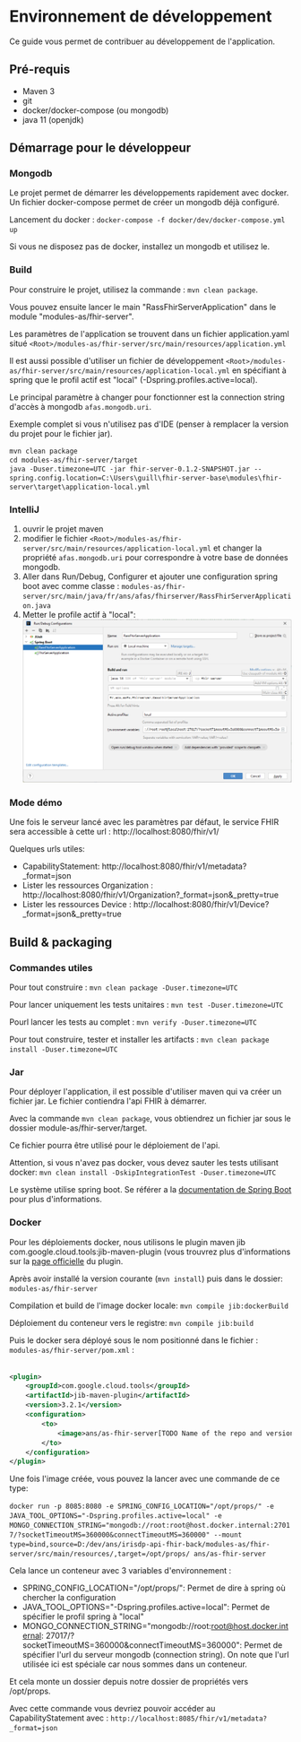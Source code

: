 # Environnement de développement

Ce guide vous permet de contribuer au développement de l'application.

## Pré-requis

* Maven 3
* git
* docker/docker-compose (ou mongodb)
* java 11 (openjdk)

## Démarrage pour le développeur

### Mongodb

Le projet permet de démarrer les développements rapidement avec docker. Un fichier docker-compose permet de créer un
mongodb déjà configuré.

Lancement du docker : `docker-compose -f docker/dev/docker-compose.yml up`

Si vous ne disposez pas de docker, installez un mongodb et utilisez le.

### Build

Pour construire le projet, utilisez la commande : `mvn clean package`.

Vous pouvez ensuite lancer le main "RassFhirServerApplication" dans le module "modules-as/fhir-server".

Les paramètres de l'application se trouvent dans un fichier application.yaml situé
`<Root>/modules-as/fhir-server/src/main/resources/application.yml`

Il est aussi possible d'utiliser un fichier de
développement `<Root>/modules-as/fhir-server/src/main/resources/application-local.yml` en
spécifiant à spring que le profil actif est "local" (-Dspring.profiles.active=local).

Le principal paramètre à changer pour fonctionner est la connection string d'accès à mongodb `afas.mongodb.uri`.

Exemple complet si vous n'utilisez pas d'IDE (penser à remplacer la version du projet pour le fichier jar).

```
mvn clean package
cd modules-as/fhir-server/target
java -Duser.timezone=UTC -jar fhir-server-0.1.2-SNAPSHOT.jar --spring.config.location=C:\Users\guill\fhir-server-base\modules\fhir-server\target\application-local.yml
```

### IntelliJ

1) ouvrir le projet maven
2) modifier le fichier `<Root>/modules-as/fhir-server/src/main/resources/application-local.yml` et changer la
   propriété `afas.mongodb.uri` pour correspondre à votre base de données mongodb.
3) Aller dans Run/Debug, Configurer et ajouter une configuration spring boot avec comme
   classe : `modules-as/fhir-server/src/main/java/fr/ans/afas/fhirserver/RassFhirServerApplication.java`
4) Metter le profile actif à "local": ![Exemple de configuration de lancement](assets/images/launch-ide.png)

### Mode démo

Une fois le serveur lancé avec les paramètres par défaut, le service FHIR sera accessible à cette url : http://localhost:8080/fhir/v1/

Quelques urls utiles:

* CapabilityStatement: http://localhost:8080/fhir/v1/metadata?_format=json
* Lister les ressources Organization : http://localhost:8080/fhir/v1/Organization?_format=json&_pretty=true
* Lister les ressources Device : http://localhost:8080/fhir/v1/Device?_format=json&_pretty=true

## Build & packaging

### Commandes utiles

Pour tout construire : `mvn clean package -Duser.timezone=UTC`

Pour lancer uniquement les tests unitaires : `mvn test -Duser.timezone=UTC`

Pourl lancer les tests au complet : `mvn verify -Duser.timezone=UTC`

Pour tout construire, tester et installer les artifacts : `mvn clean package install -Duser.timezone=UTC`

### Jar

Pour déployer l'application, il est possible d'utiliser maven qui va créer un fichier jar. Le fichier contiendra l'api
FHIR à démarrer.

Avec la commande `mvn clean package`, vous obtiendrez un fichier jar sous le dossier module-as/fhir-server/target.

Ce fichier pourra être utilisé pour le déploiement de l'api.

Attention, si vous n'avez pas docker, vous devez sauter les tests utilisant
docker: `mvn clean install -DskipIntegrationTest -Duser.timezone=UTC`

Le système utilise spring boot. Se référer a
la [documentation de Spring Boot](https://docs.spring.io/spring-boot/docs/current/reference/html/index.html) pour plus
d'informations.

### Docker

Pour les déploiements docker, nous utilisons le plugin maven jib com.google.cloud.tools:jib-maven-plugin (vous trouvrez plus d'informations sur la [page officielle](https://github.com/GoogleContainerTools/jib/tree/master/jib-maven-plugin)
du plugin.

Après avoir installé la version courante (`mvn install`) puis dans le dossier: `modules-as/fhir-server`

Compilation et build de l'image docker locale: `mvn compile jib:dockerBuild`

Déploiement du conteneur vers le registre: `mvn compile jib:build`

Puis le docker sera déployé sous le nom positionné dans le fichier : `modules-as/fhir-server/pom.xml` :

```xml

<plugin>
    <groupId>com.google.cloud.tools</groupId>
    <artifactId>jib-maven-plugin</artifactId>
    <version>3.2.1</version>
    <configuration>
        <to>
            <image>ans/as-fhir-server[TODO Name of the repo and version]</image>
        </to>
    </configuration>
</plugin>
```

Une fois l'image créée, vous pouvez la lancer avec une commande de ce type:

`docker run -p 8085:8080 -e SPRING_CONFIG_LOCATION="/opt/props/" -e JAVA_TOOL_OPTIONS="-Dspring.profiles.active=local" -e MONGO_CONNECTION_STRING="mongodb://root:root@host.docker.internal:27017/?socketTimeoutMS=360000&connectTimeoutMS=360000" --mount type=bind,source=D:/dev/ans/irisdp-api-fhir-back/modules-as/fhir-server/src/main/resources/,target=/opt/props/ ans/as-fhir-server`

Cela lance un conteneur avec 3 variables d'environnement :

* SPRING_CONFIG_LOCATION="/opt/props/": Permet de dire à spring où chercher la configuration
* JAVA_TOOL_OPTIONS="-Dspring.profiles.active=local": Permet de spécifier le profil spring à "local"
* MONGO_CONNECTION_STRING="mongodb://root:root@host.docker.internal:
  27017/?socketTimeoutMS=360000&connectTimeoutMS=360000": Permet de spécifier l'url du serveur mongodb (connection
  string). On note que l'url utilisée ici est spéciale car nous sommes dans un conteneur.

Et cela monte un dossier depuis notre dossier de propriétés vers /opt/props.

Avec cette commande vous devriez pouvoir accéder au CapabilityStatement
avec : `http://localhost:8085/fhir/v1/metadata?_format=json`

